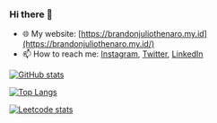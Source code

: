 ### Hi there 👋

- 🌐 My website: [https://brandonjuliothenaro.my.id](https://brandonjuliothenaro.my.id/)
- 📫 How to reach me:
[Instagram](https://www.instagram.com/brandon.julio.t/),
[Twitter](https://twitter.com/brandon_julio_t),
[LinkedIn](https://www.linkedin.com/in/brandonjuliothenaro/)

[![GitHub stats](https://github-readme-stats.vercel.app/api?username=brandon-julio-t&count_private=true&show_icons=true)](https://github.com/anuraghazra/github-readme-stats)

[![Top Langs](https://github-readme-stats.vercel.app/api/top-langs/?username=brandon-julio-t)](https://github.com/anuraghazra/github-readme-stats)

[![Leetcode stats](https://leetcode.card.workers.dev/brandon-julio-t?theme=default&font=source_code_pro&extension=activity)](https://leetcode.card.workers.dev/)

<!--
**brandon-julio-t/brandon-julio-t** is a ✨ _special_ ✨ repository because its `README.md` (this file) appears on your GitHub profile.

Here are some ideas to get you started:

- 🔭 I’m currently working on ...
- 🌱 I’m currently learning ...
- 👯 I’m looking to collaborate on ...
- 🤔 I’m looking for help with ...
- 💬 Ask me about ...
- 📫 How to reach me: ...
- 😄 Pronouns: ...
- ⚡ Fun fact: ...
-->
